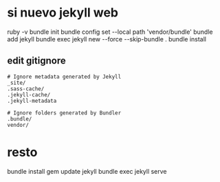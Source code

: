 ---
---

# si nuevo jekyll web
ruby -v
bundle init
bundle config set --local path 'vendor/bundle'
bundle add jekyll
bundle exec jekyll new --force --skip-bundle .
bundle install

## edit gitignore

    # Ignore metadata generated by Jekyll
    _site/
    .sass-cache/
    .jekyll-cache/
    .jekyll-metadata

    # Ignore folders generated by Bundler
    .bundle/
    vendor/

# resto
bundle install
gem update jekyll
bundle exec jekyll serve